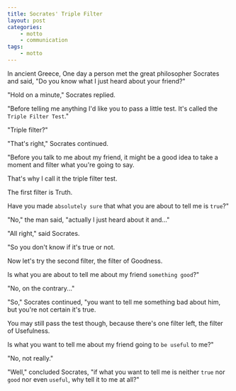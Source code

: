 ```yaml
---
title: Socrates' Triple Filter
layout: post
categories:
    - motto
    - communication
tags:
    - motto
---
```


In ancient Greece, One day a person met the great philosopher Socrates and said, "Do you know what I just heard about your friend?"

"Hold on a minute," Socrates replied.

"Before telling me anything I'd like you to pass a little test. It's called the `Triple Filter Test`."

"Triple filter?"

"That's right," Socrates continued.

"Before you talk to me about my friend, it might be a good idea to take a moment and filter what you're going to say.

That's why I call it the triple filter test.

The first filter is Truth.

Have you made `absolutely sure` that what you are about to tell me is `true`?"

"No," the man said, "actually I just heard about it and..."

"All right," said Socrates.

"So you don't know if it's true or not.

Now let's try the second filter, the filter of Goodness.

Is what you are about to tell me about my friend `something good`?"

"No, on the contrary..."

"So," Socrates continued, "you want to tell me something bad about him, but you're not certain it's true.

You may still pass the test though, because there's one filter left, the filter of Usefulness.

Is what you want to tell me about my friend going to `be useful` to me?"

"No, not really."

"Well," concluded Socrates, "if what you want to tell me is neither `true` nor `good` nor even `useful`, why tell it to me at all?"

